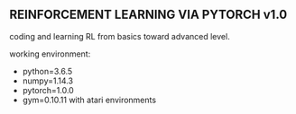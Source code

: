 ## REINFORCEMENT LEARNING VIA PYTORCH v1.0

coding and learning RL from basics toward advanced level.  
  
  
  
working environment: 
* python=3.6.5
* numpy=1.14.3
* pytorch=1.0.0
* gym=0.10.11 with atari environments
